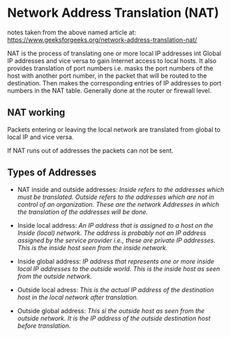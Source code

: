 # Network Address Translation (NAT)

notes taken from the above named article at: <https://www.geeksforgeeks.org/network-address-translation-nat/>

NAT is the process of translating one or more local IP addresses int Global IP addresses and vice versa to gain Internet access to local hosts. It also provides translation of port numbers i.e. masks the port numbers of the host with another port number, in the packet that will be routed to the destination. Then makes the corresponding entries of IP addresses to port numbers in the NAT table. Generally done at the router or firewall level. 

## NAT working

Packets entering or leaving the local network are translated from global to local IP and vice versa.

If NAT runs out of addresses the packets can not be sent.

## Types of Addresses

- NAT inside and outside addresses: *Inside refers to the addresses which must be translated. Outside refers to the addresses which are not in control of an organization. These are the network Addresses in which the translation of the addresses will be done.*

- Inside local address: *An IP address that is assigned to a host on the Inside (local) network. The address is probably not an IP address assigned by the service provider i.e., these are private IP addresses. This is the inside host seen from the inside network.*

- Inside global address: *IP address that represents one or more inside local IP addresses to the outside world. This is the inside host as seen from the outside network.*

- Outside local adress: *This is the actual IP address of the destination host in the local network after translation.*

- Outside global address: *This si the outside host as seen from the outside network. It is the IP address of the outside destination host before translation.*

